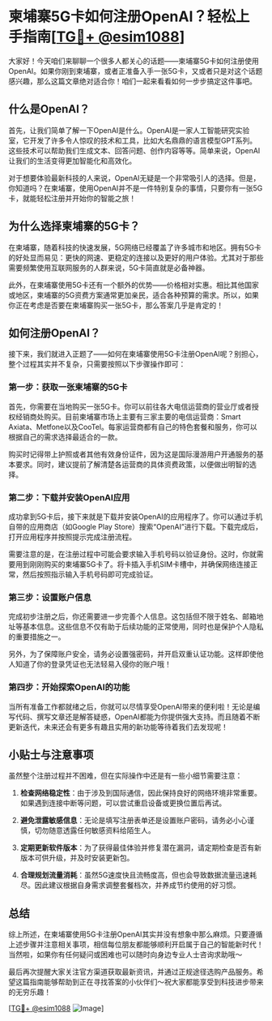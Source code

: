 # 柬埔寨5G卡如何注册OpenAI？轻松上手指南[[TG💪+ @esim1088](https://t.me/s/esim1088)]

大家好！今天咱们来聊聊一个很多人都关心的话题——柬埔寨5G卡如何注册使用OpenAI。如果你刚到柬埔寨，或者正准备入手一张5G卡，又或者只是对这个话题感兴趣，那么这篇文章绝对适合你！咱们一起来看看如何一步步搞定这件事吧。

## 什么是OpenAI？

首先，让我们简单了解一下OpenAI是什么。OpenAI是一家人工智能研究实验室，它开发了许多令人惊叹的技术和工具，比如大名鼎鼎的语言模型GPT系列。这些技术可以帮助我们生成文本、回答问题、创作内容等等。简单来说，OpenAI让我们的生活变得更加智能化和高效化。

对于想要体验最新科技的人来说，OpenAI无疑是一个非常吸引人的选择。但是，你知道吗？在柬埔寨，使用OpenAI并不是一件特别复杂的事情，只要你有一张5G卡，就能轻松注册并开始你的智能之旅！

## 为什么选择柬埔寨的5G卡？

在柬埔寨，随着科技的快速发展，5G网络已经覆盖了许多城市和地区。拥有5G卡的好处显而易见：更快的网速、更稳定的连接以及更好的用户体验。尤其对于那些需要频繁使用互联网服务的人群来说，5G卡简直就是必备神器。

此外，在柬埔寨使用5G卡还有一个额外的优势——价格相对实惠。相比其他国家或地区，柬埔寨的5G资费方案通常更加亲民，适合各种预算的需求。所以，如果你正在考虑是否要在柬埔寨购买一张5G卡，那么答案几乎是肯定的！

## 如何注册OpenAI？

接下来，我们就进入正题了——如何在柬埔寨使用5G卡注册OpenAI呢？别担心，整个过程其实并不复杂，只需要按照以下步骤操作即可：

### 第一步：获取一张柬埔寨的5G卡

首先，你需要在当地购买一张5G卡。你可以前往各大电信运营商的营业厅或者授权经销商处购买。目前柬埔寨市场上主要有三家主要的电信运营商：Smart Axiata、Metfone以及CooTel。每家运营商都有自己的特色套餐和服务，你可以根据自己的需求选择最适合的一款。

购买时记得带上护照或者其他有效身份证件，因为这是国际漫游用户开通服务的基本要求。同时，建议提前了解清楚各运营商的具体资费政策，以便做出明智的选择。

### 第二步：下载并安装OpenAI应用

成功拿到5G卡后，接下来就是下载并安装OpenAI的应用程序了。你可以通过手机自带的应用商店（如Google Play Store）搜索“OpenAI”进行下载。下载完成后，打开应用程序并按照提示完成注册流程。

需要注意的是，在注册过程中可能会要求输入手机号码以验证身份。这时，你就需要用到刚刚购买的柬埔寨5G卡了。将卡插入手机SIM卡槽中，并确保网络连接正常，然后按照指示输入手机号码即可完成验证。

### 第三步：设置账户信息

完成初步注册之后，你还需要进一步完善个人信息。这包括但不限于姓名、邮箱地址等基本信息。这些信息不仅有助于后续功能的正常使用，同时也是保护个人隐私的重要措施之一。

另外，为了保障账户安全，请务必设置强密码，并开启双重认证功能。这样即使他人知道了你的登录凭证也无法轻易入侵你的账户哦！

### 第四步：开始探索OpenAI的功能

当所有准备工作都就绪之后，你就可以尽情享受OpenAI带来的便利啦！无论是编写代码、撰写文章还是解答疑惑，OpenAI都能为你提供强大支持。而且随着不断更新迭代，未来还会有更多有趣且实用的新功能等待着我们去发现呢！

## 小贴士与注意事项

虽然整个注册过程并不困难，但在实际操作中还是有一些小细节需要注意：

1. **检查网络稳定性**：由于涉及到国际通信，因此保持良好的网络环境非常重要。如果遇到连接中断等问题，可以尝试重启设备或更换位置后再试。
   
2. **避免泄露敏感信息**：无论是填写注册表单还是设置账户密码，请务必小心谨慎，切勿随意透露任何敏感资料给陌生人。
   
3. **定期更新软件版本**：为了获得最佳体验并修复潜在漏洞，请定期检查是否有新版本可供升级，并及时安装更新包。

4. **合理规划流量消耗**：虽然5G速度快且流畅度高，但也会导致数据流量迅速耗尽。因此建议根据自身需求调整套餐档次，并养成节约使用的好习惯。

## 总结

综上所述，在柬埔寨使用5G卡注册OpenAI其实并没有想象中那么麻烦。只要遵循上述步骤并注意相关事项，相信每位朋友都能够顺利开启属于自己的智能新时代！当然啦，如果你有任何疑问或困难也可以随时向身边专业人士咨询求助哦～

最后再次提醒大家关注官方渠道获取最新资讯，并通过正规途径选购产品服务。希望这篇指南能够帮助到正在寻找答案的小伙伴们～祝大家都能享受到科技进步带来的无穷乐趣！

[[TG💪+ @esim1088](https://t.me/s/esim1088) ![Image](https://i.postimg.cc/4NQfJmqS/Snipaste-2025-05-13-00-14-12.png)]